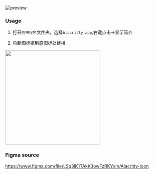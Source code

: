 ![preview](https://user-images.githubusercontent.com/28007171/163546577-e41b88fc-8c3c-4646-b027-a1d7de7cbed0.png)

### Usage

1. 打开`应用程序`文件夹，选择`Alacritty.app`,右键点击->显示简介

2. 将新图标拖到原图标处替换
<img width="300" src="https://user-images.githubusercontent.com/28007171/163547973-5c606314-e28a-4f0c-a9f8-5d751d5ddbff.png" alt="" />



### Figma source
https://www.figma.com/file/LSq3lK1TAkK3owFzRKYxIn/Alacritty-icon
